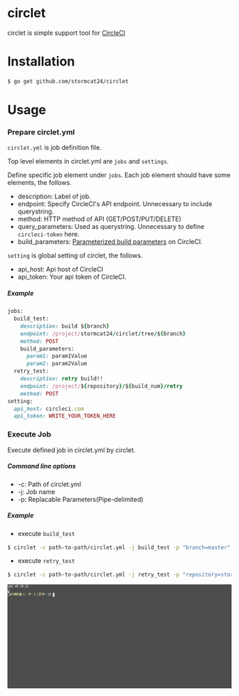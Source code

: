 circlet
=======

circlet is simple support tool for [CircleCI](https://circleci.com/)

Installation
=======


```bash
$ go get github.com/stormcat24/circlet
```

Usage
=======

### Prepare circlet.yml
`circlet.yml` is job definition file.

Top level elements in circlet.yml are `jobs` and `settings`.

Define specific job element under `jobs`. Each job element should have some elements, the follows.

* description: Label of job.
* endpoint: Specify CircleCI's API endpoint. Unnecessary to include querystring.
* method: HTTP method of API (GET/POST/PUT/DELETE)
* query_parameters: Used as querystring. Unnecessary to define `circleci-token` here.
* build_parameters: [Parameterized build parameters](https://circleci.com/docs/parameterized-builds) on CircleCI.

`setting` is global setting of circlet, the follows.

* api_host: Api host of CircleCI
* api_token: Your api token of CircleCI.

##### Example
```Ruby
jobs:
  build_test:
    description: build ${branch}
    endpoint: /project/stormcat24/circlet/tree/${branch}
    method: POST
    build_parameters:
      param1: param1Value
      param2: param2Value
  retry_test:
    description: retry build!!
    endpoint: /project/${repository}/${build_num}/retry
    method: POST
setting:
  api_host: circleci.com
  api_token: WRITE_YOUR_TOKEN_HERE
```

### Execute Job

Execute defined job in circlet.yml by circlet.

##### Command line options

* -c: Path of circlet.yml
* -j: Job name
* -p: Replacable Parameters(Pipe-delimited)

##### Example
* execute `build_test`
```bash
$ circlet -c path-to-path/circlet.yml -j build_test -p "branch=master"
```
* execute `retry_test`
```bash
$ circlet -c path-to-path/circlet.yml -j retry_test -p "repository=stormcat/circlet|build_num=5"
```

![optimized](https://raw.githubusercontent.com/stormcat24/circlet/master/circlet.gif)


